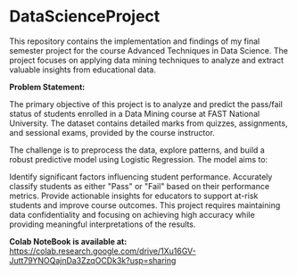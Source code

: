 # DataScienceProject
This repository contains the implementation and findings of my final semester project for the course Advanced Techniques in Data Science. The project focuses on applying data mining techniques to analyze and extract valuable insights from educational data. 

**Problem Statement:**

The primary objective of this project is to analyze and predict the pass/fail status of students enrolled in a Data Mining course at FAST National University. The dataset contains detailed marks from quizzes, assignments, and sessional exams, provided by the course instructor.

The challenge is to preprocess the data, explore patterns, and build a robust predictive model using Logistic Regression. The model aims to:

Identify significant factors influencing student performance.
Accurately classify students as either "Pass" or "Fail" based on their performance metrics.
Provide actionable insights for educators to support at-risk students and improve course outcomes.
This project requires maintaining data confidentiality and focusing on achieving high accuracy while providing meaningful interpretations of the results.

**Colab NoteBook is available at:**
https://colab.research.google.com/drive/1Xu16GV-Jutt79YNOQajnDa3ZzqOCDk3k?usp=sharing

